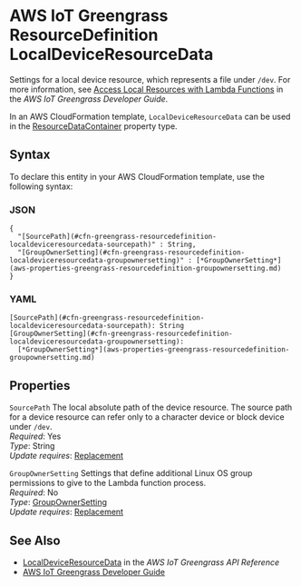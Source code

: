 # AWS IoT Greengrass ResourceDefinition LocalDeviceResourceData<a name="aws-properties-greengrass-resourcedefinition-localdeviceresourcedata"></a>

<a name="aws-properties-greengrass-resourcedefinition-localdeviceresourcedata-description"></a>Settings for a local device resource, which represents a file under `/dev`\. For more information, see [Access Local Resources with Lambda Functions](https://docs.aws.amazon.com/greengrass/latest/developerguide/access-local-resources.html) in the *AWS IoT Greengrass Developer Guide*\.

<a name="aws-properties-greengrass-resourcedefinition-localdeviceresourcedata-inheritance"></a> In an AWS CloudFormation template, `LocalDeviceResourceData` can be used in the [ResourceDataContainer](aws-properties-greengrass-resourcedefinition-resourcedatacontainer.md) property type\.

## Syntax<a name="aws-properties-greengrass-resourcedefinition-localdeviceresourcedata-syntax"></a>

To declare this entity in your AWS CloudFormation template, use the following syntax:

### JSON<a name="aws-properties-greengrass-resourcedefinition-localdeviceresourcedata-syntax.json"></a>

```
{
  "[SourcePath](#cfn-greengrass-resourcedefinition-localdeviceresourcedata-sourcepath)" : String,
  "[GroupOwnerSetting](#cfn-greengrass-resourcedefinition-localdeviceresourcedata-groupownersetting)" : [*GroupOwnerSetting*](aws-properties-greengrass-resourcedefinition-groupownersetting.md)
}
```

### YAML<a name="aws-properties-greengrass-resourcedefinition-localdeviceresourcedata-syntax.yaml"></a>

```
[SourcePath](#cfn-greengrass-resourcedefinition-localdeviceresourcedata-sourcepath): String
[GroupOwnerSetting](#cfn-greengrass-resourcedefinition-localdeviceresourcedata-groupownersetting): 
  [*GroupOwnerSetting*](aws-properties-greengrass-resourcedefinition-groupownersetting.md)
```

## Properties<a name="aws-properties-greengrass-resourcedefinition-localdeviceresourcedata-properties"></a>

`SourcePath`  <a name="cfn-greengrass-resourcedefinition-localdeviceresourcedata-sourcepath"></a>
The local absolute path of the device resource\. The source path for a device resource can refer only to a character device or block device under `/dev`\.  
 *Required*: Yes  
 *Type*: String  
 *Update requires*: [Replacement](using-cfn-updating-stacks-update-behaviors.md#update-replacement) 

`GroupOwnerSetting`  <a name="cfn-greengrass-resourcedefinition-localdeviceresourcedata-groupownersetting"></a>
Settings that define additional Linux OS group permissions to give to the Lambda function process\.  
 *Required*: No  
 *Type*: [GroupOwnerSetting](aws-properties-greengrass-resourcedefinition-groupownersetting.md)  
 *Update requires*: [Replacement](using-cfn-updating-stacks-update-behaviors.md#update-replacement) 

## See Also<a name="aws-properties-greengrass-resourcedefinition-localdeviceresourcedata-seealso"></a>
+ [LocalDeviceResourceData](https://docs.aws.amazon.com/greengrass/latest/apireference/definitions-localdeviceresourcedata.html) in the *AWS IoT Greengrass API Reference*
+ [AWS IoT Greengrass Developer Guide](https://docs.aws.amazon.com/greengrass/latest/developerguide/)